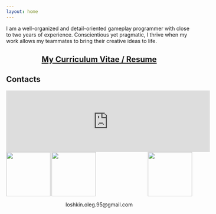 ```yaml
---
layout: home
---
```

<p align="justified">
   I am a well-organized and detail-oriented gameplay programmer with close to two years of experience. Conscientious yet pragmatic, I thrive when my work allows my teammates to bring their creative ideas to life.
</p>

<h2 align="center">
  <a href="https://drive.google.com/file/d/10rKCa710N9xw5jIoLJXRBR9ulohkUVP8/view?usp=sharing">My Curriculum Vitae / Resume</a>
</h2>

<h2>Contacts</h2>

<div>
<iframe frameborder="0" src="https://itch.io/embed/3362357" width="552" height="167"><a href="https://sirogames.itch.io/testwebproject">TestWebProject by SiroGames</a></iframe>
</div>

<a href="http://www.linkedin.com/in/oleg-loshkin">
  <img align="left" width="120" height="120" src="{{site.assets_dir}}/LI-In-Bug.png">
</a>

<a href="http://github.com/LoshkinOleg">
  <img align="right" width="120" height="120" src="{{site.assets_dir}}/GitHub-Mark-Light-120px-plus.png">
</a>

<a href="mailto:loshkin.oleg.95@gmail.com">
  <img align="center" width="120" height="120" src="{{site.assets_dir}}/mail.png">
</a>
<p align="center">
  loshkin.oleg.95@gmail.com
</p>
<br>